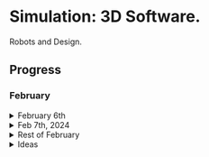 # Simulation: 3D Software.

Robots and Design. 

## Progress
### February
<details>
     <summary>February 6th</summary>
      <img width="1512" alt="Screenshot 2024-02-06 at 5 16 15 PM" src="https://github.com/Jungyoonlim/Simulation/assets/46868943/f34a32ac-94d4-4caa-8a2c-ed8645a31cf1">
      - [x] DONE: Figure out why I can't have each model uploaded. (One by one!)
      - [x] DONE: App.css fix. 
      - [x] DONE: Better "Load Model" button.
</details>
<details>
  <summary>Feb 7th, 2024</summary>
      <img width="1512" alt="Screenshot 2024-02-07 at 1 29 44 PM" src="https://github.com/Jungyoonlim/Simulation/assets/46868943/1fbf22de-8250-49db-874c-c73c007f3f6f">
    - [x] DONE: Redirection to another page. (BrowserRouter, two new pages: ModelSelection and ModelDisplay) 
    - [x] DONE: original colors for 3D models. 
    - [x] DONE: how can I have the 3d model show 360 degrees. 
    - [x] DONE: Better Lighting. 
    - [x] DONE: CSS Fixes for prettier UI. 


  <img width="1511" alt="Screenshot 2024-02-07 at 3 40 56 PM" src="https://github.com/Jungyoonlim/Simulation/assets/46868943/9f68c133-3da8-47ff-bf82-3ef36503cf7c">
  <img width="1512" alt="Screenshot 2024-02-07 at 3 40 39 PM" src="https://github.com/Jungyoonlim/Simulation/assets/46868943/f4f14940-d749-406d-b20f-ff250cc7b516">
  - [] IN-PROGRESS: Fix Buttons.
</details>

<details>
     <summary>Rest of February</summary>
     - [] TODO: Annotations on 3D Model. 
     - [] TODO: Bring the Prototype 3D -> 2D Unwrap Logic. (Bring from PyQt Project)
     - [] TODO: Find ways of using AI to unwrap. or learn some Computer Graphics. 
     - [] TODO: Collaboration?
     - [] TODO: Login (Probably Backend for this). 
     - [] TODO: Build out database (PostgresSQL) to have users store their annotations on 3D models.
     - [] TODO: Integration with Frontend. 
     - [] TODO: Testing for backend and frontend.
     - [] TODO: Users to Interact with 3D Model. (Need to think more on how to interact with the model)
     - [] TODO: How can I make this a robotics full comprehensive software?
     - [] TODO: LLM to build a 3D model? 
</details>

<details>
     <summary>Ideas</summary>
     - Just by describing where to go in English, make the robot / 3D object to move. (Need to expand on this) -- 3D Environmental Mapping: Use 3D modeling to map out      terrains and underwater topographies, aiding in the study of habitats, tracking changes, and planning conservation efforts.
     - What's useful software for robotics?
     - Perception Related software but probably a separate project for that.
     - Collaboration / Version Control for Robotics / 3D Design. 
     - Make Beautiful Things. For Light and Love. 
</details>

